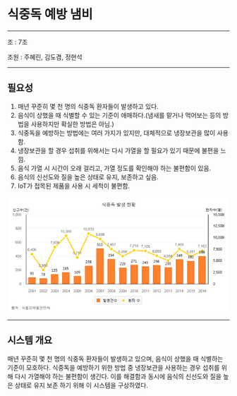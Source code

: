 식중독 예방 냄비
====================
----------
조 : 7조

조원 : 주혜린, 김도겸, 정현석

----------
**필요성**
--------------
1. 매년 꾸준히 몇 천 명의 식중독 환자들이 발생하고 있다. 
2. 음식이 상했을 때 식별할 수 있는 기준이 애매하다.(냄새를 맡거나 먹어보는 등의 방법을 사용하지만 확실한 방법은 아님.)
3. 식중독을 예방하는 방법에는 여러 가지가 있지만, 대체적으로 냉장보관을 많이 사용함.
4. 냉장보관을 할 경우 섭취를 위해서는 다시 가열을 할 필요가 있기 때문에 불편을 느낌.
5. 음식 가열 시 시간이 오래 걸리고, 가열 정도를 확인해야 하는 불편함이 있음.
6. 음식의 신선도와 질을 높은 상태로 유지, 보존하고 싶음.
7. IoT가 접목된 제품을 사용 시 세척이 불편함.

![alt text](https://raw.githubusercontent.com/HyeRin-J/gitCollaborate03/741aa78b5150e1d87f6f25dd710b7c5cc8b5d334/Chart.png)

-----------

**시스템 개요**
--------------

매년 꾸준히 몇 천 명의 식중독 환자들이 발생하고 있으며, 음식이 상했을 때 식별하는 기준이 모호하다.
식중독을 예방하기 위한 방법 중 냉장보관을 사용하는 경우 섭취를 위해 다시 가열해야 하는 불편함이 생긴다.
이를 해결함과 동시에 음식의 신선도와 질을 높은 상태로 유지 보존 하기 위해 이 시스템을 구상하였다.
